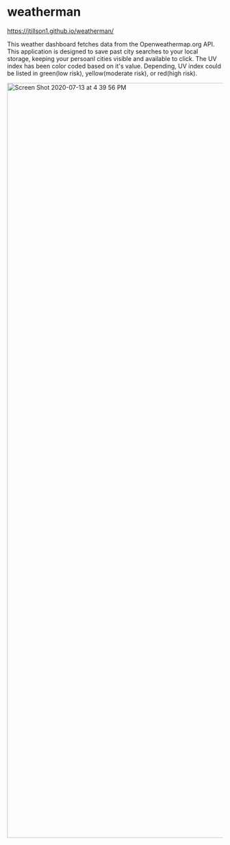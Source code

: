 # weatherman
 https://jtillson1.github.io/weatherman/

This weather dashboard fetches data from the Openweathermap.org API. 
This application is designed to save past city searches to your local storage, keeping your persoanl cities visible and available to click. 
The UV index has been color coded based on it's value. Depending, UV index could be listed in green(low risk), yellow(moderate risk), or red(high risk).

<img width="1764" alt="Screen Shot 2020-07-13 at 4 39 56 PM" src="https://user-images.githubusercontent.com/65985044/87356332-84c32780-c527-11ea-8063-1af8e4fd7e6a.png">
